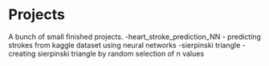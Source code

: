# Projects
A bunch of small finished projects.
-heart_stroke_prediction_NN - predicting strokes from kaggle dataset using neural networks
-sierpinski triangle - creating sierpinski triangle by random selection of n values

